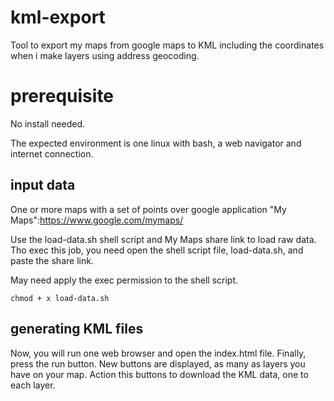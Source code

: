 # kml-export
Tool to export my maps from google maps to KML including the coordinates when i make layers using  address geocoding.

# prerequisite

No install needed.

The expected environment is one linux with bash, a web navigator and internet connection.

## input data

One or more maps with a set of points over google application "My Maps":https://www.google.com/mymaps/

Use the load-data.sh shell script and My Maps share link to load raw data.
Tho exec this job, you need open the shell script file, load-data.sh, and paste the share link.

May need apply the exec permission to the shell script.

```shell
chmod + x load-data.sh
```

## generating KML files

Now, you will run one web browser and open the index.html file.
Finally, press the run button.
New buttons are displayed, as many as layers you have on your map.
Action this buttons to download the KML data, one to each layer.

